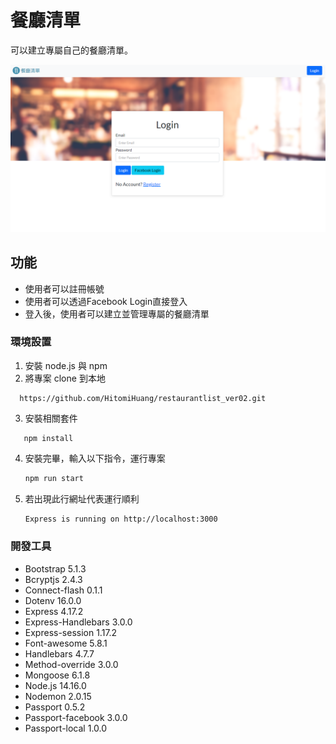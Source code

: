 # 餐廳清單
可以建立專屬自己的餐廳清單。

<img src="./public/images/3_A1.png"><br>

## 功能
- 使用者可以註冊帳號
- 使用者可以透過Facebook Login直接登入
- 登入後，使用者可以建立並管理專屬的餐廳清單

### 環境設置
1. 安裝 node.js 與 npm
2. 將專案 clone 到本地
```
  https://github.com/HitomiHuang/restaurantlist_ver02.git
```

3. 安裝相關套件
```
   npm install
```

4. 安裝完畢，輸入以下指令，運行專案
   ```bash
   npm run start
   ```

5. 若出現此行網址代表運行順利
   ```bash
   Express is running on http://localhost:3000
   ```


### 開發工具
- Bootstrap 5.1.3
- Bcryptjs 2.4.3
- Connect-flash 0.1.1
- Dotenv 16.0.0 
- Express 4.17.2
- Express-Handlebars 3.0.0   
- Express-session 1.17.2  
- Font-awesome 5.8.1
- Handlebars 4.7.7
- Method-override 3.0.0
- Mongoose 6.1.8
- Node.js 14.16.0
- Nodemon 2.0.15
- Passport 0.5.2
- Passport-facebook 3.0.0
- Passport-local 1.0.0

